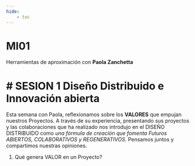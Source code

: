 ```yaml
---
hide:
    - toc
---
```


# MI01 

Herramientas de aproximación con **Paola Zanchetta**

# # SESION 1 **Diseño Distribuido e Innovación abierta**


Esta semana con Paola,  reflexionamos sobre  los **VALORES** que empujan nuestros Proyectos.
A través de su experiencia, presentando sus proyectos y las colaboraciones que ha realizado nos introdujo en el DISEÑO DISTRIBUIDO como *una fórmula  de creación que fomenta Futuros ABIERTOS, COLABORATIVOS y REGENERATIVOS.*
Pensamos juntos y compartimos nuestras opiniones.
1.	Qué genera VALOR en un Proyecto?

